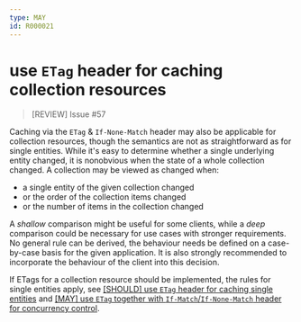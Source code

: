 ```yaml
---
type: MAY
id: R000021
---
```


# use `ETag` header for caching collection resources

> [REVIEW] Issue #57

Caching via the `ETag` & `If-None-Match` header may also be applicable for collection resources, though the semantics are not as straightforward as for single entities. While it's easy to determine whether a single underlying entity changed, it is nonobvious when the state of a whole collection changed. A collection may be viewed as changed when:

- a single entity of the given collection changed
- or the order of the collection items changed
- or the number of items in the collection changed

A _shallow_ comparison might be useful for some clients, while a _deep_ comparison could be necessary for use cases with stronger requirements. No general rule can be derived, the behaviour needs be defined on a case-by-case basis for the given application. It is also strongly recommended to incorporate the behaviour of the client into this decision.

If ETags for a collection resource should be implemented, the rules for single entities apply, see [[SHOULD] use `ETag` header for caching single entities](./guidelines/030_http/5010_should-use-etag-header-for-caching-single-entities.md) and [[MAY] use `ETag` together with `If-Match`/`If-None-Match` header for concurrency control](./guidelines/030_http/5030_may-use-etag-together-with-if-match-if-none-match-header-for-concurrrency-control.md).
